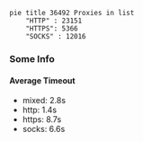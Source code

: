 
```mermaid
pie title 36492 Proxies in list
    "HTTP" : 23151
    "HTTPS": 5366
    "SOCKS" : 12016
```

### Some Info
#### Average Timeout

- mixed: 2.8s
- http: 1.4s
- https: 8.7s
- socks: 6.6s